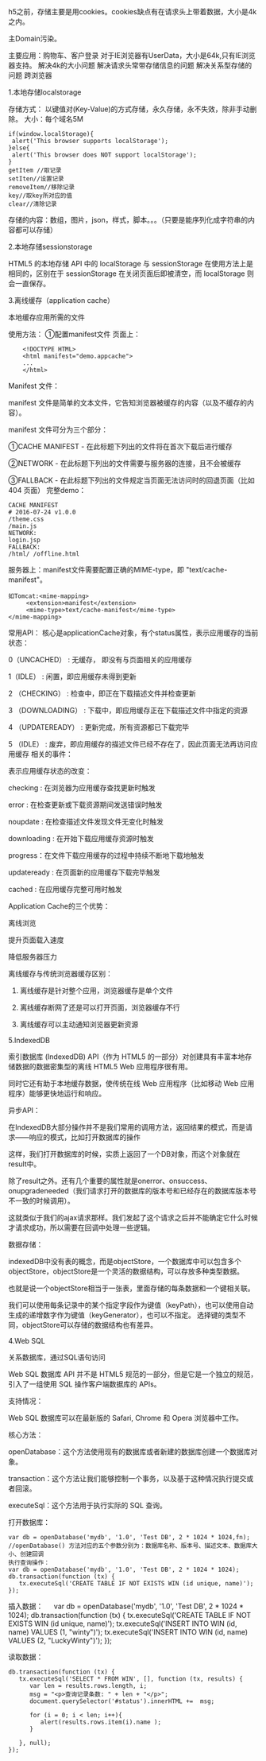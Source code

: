 h5之前，存储主要是用cookies。cookies缺点有在请求头上带着数据，大小是4k之内。

主Domain污染。

主要应用：购物车、客户登录
对于IE浏览器有UserData，大小是64k,只有IE浏览器支持。
解决4k的大小问题
解决请求头常带存储信息的问题
解决关系型存储的问题
跨浏览器

1.本地存储localstorage

存储方式：
以键值对(Key-Value)的方式存储，永久存储，永不失效，除非手动删除。
大小：每个域名5M

    if(window.localStorage){
     alert('This browser supports localStorage');
    }else{
     alert('This browser does NOT support localStorage');
    }
    getItem //取记录
    setIten//设置记录
    removeItem//移除记录
    key//取key所对应的值
    clear//清除记录

存储的内容：数组，图片，json，样式，脚本。。。（只要是能序列化成字符串的内容都可以存储）


2.本地存储sessionstorage

HTML5 的本地存储 API 中的 localStorage 与 sessionStorage 在使用方法上是相同的，区别在于 sessionStorage 在关闭页面后即被清空，而 localStorage 则会一直保存。

3.离线缓存（application cache）

本地缓存应用所需的文件

使用方法：
①配置manifest文件
页面上：

        <!DOCTYPE HTML>
        <html manifest="demo.appcache">
        ...
        </html>

Manifest 文件：

manifest 文件是简单的文本文件，它告知浏览器被缓存的内容（以及不缓存的内容）。

manifest 文件可分为三个部分：

①CACHE MANIFEST - 在此标题下列出的文件将在首次下载后进行缓存

②NETWORK - 在此标题下列出的文件需要与服务器的连接，且不会被缓存

③FALLBACK - 在此标题下列出的文件规定当页面无法访问时的回退页面（比如 404 页面）
完整demo：

    CACHE MANIFEST
    # 2016-07-24 v1.0.0
    /theme.css
    /main.js
    NETWORK:
    login.jsp
    FALLBACK:
    /html/ /offline.html
服务器上：manifest文件需要配置正确的MIME-type，即 "text/cache-manifest"。

    如Tomcat:<mime-mapping>
         <extension>manifest</extension>
         <mime-type>text/cache-manifest</mime-type>
    </mime-mapping>

常用API：
核心是applicationCache对象，有个status属性，表示应用缓存的当前状态：

0（UNCACHED） :  无缓存， 即没有与页面相关的应用缓存

1（IDLE） : 闲置，即应用缓存未得到更新

2 （CHECKING） : 检查中，即正在下载描述文件并检查更新

3 （DOWNLOADING） : 下载中，即应用缓存正在下载描述文件中指定的资源

4 （UPDATEREADY） : 更新完成，所有资源都已下载完毕

5 （IDLE） :  废弃，即应用缓存的描述文件已经不存在了，因此页面无法再访问应用缓存
相关的事件：

表示应用缓存状态的改变：

checking : 在浏览器为应用缓存查找更新时触发

error : 在检查更新或下载资源期间发送错误时触发

noupdate : 在检查描述文件发现文件无变化时触发

downloading : 在开始下载应用缓存资源时触发

progress：在文件下载应用缓存的过程中持续不断地下载地触发

updateready : 在页面新的应用缓存下载完毕触发

cached : 在应用缓存完整可用时触发

Application Cache的三个优势：

 离线浏览

 提升页面载入速度

 降低服务器压力

离线缓存与传统浏览器缓存区别：

1. 离线缓存是针对整个应用，浏览器缓存是单个文件

2. 离线缓存断网了还是可以打开页面，浏览器缓存不行

3. 离线缓存可以主动通知浏览器更新资源


5.IndexedDB

索引数据库 (IndexedDB) API（作为 HTML5 的一部分）对创建具有丰富本地存储数据的数据密集型的离线 HTML5 Web 应用程序很有用。

同时它还有助于本地缓存数据，使传统在线 Web 应用程序（比如移动 Web 应用程序）能够更快地运行和响应。

异步API：

在IndexedDB大部分操作并不是我们常用的调用方法，返回结果的模式，而是请求——响应的模式，比如打开数据库的操作

这样，我们打开数据库的时候，实质上返回了一个DB对象，而这个对象就在result中。

除了result之外。还有几个重要的属性就是onerror、onsuccess、onupgradeneeded（我们请求打开的数据库的版本号和已经存在的数据库版本号不一致的时候调用）。

这就类似于我们的ajax请求那样。我们发起了这个请求之后并不能确定它什么时候才请求成功，所以需要在回调中处理一些逻辑。

数据存储：

indexedDB中没有表的概念，而是objectStore，一个数据库中可以包含多个objectStore，objectStore是一个灵活的数据结构，可以存放多种类型数据。

也就是说一个objectStore相当于一张表，里面存储的每条数据和一个键相关联。

我们可以使用每条记录中的某个指定字段作为键值（keyPath），也可以使用自动生成的递增数字作为键值（keyGenerator），也可以不指定。
选择键的类型不同，objectStore可以存储的数据结构也有差异。　


4.Web SQL

关系数据库，通过SQL语句访问

Web SQL 数据库 API 并不是 HTML5 规范的一部分，但是它是一个独立的规范，引入了一组使用 SQL 操作客户端数据库的 APIs。

支持情况：

 Web SQL 数据库可以在最新版的 Safari, Chrome 和 Opera 浏览器中工作。

核心方法：

openDatabase：这个方法使用现有的数据库或者新建的数据库创建一个数据库对象。

transaction：这个方法让我们能够控制一个事务，以及基于这种情况执行提交或者回滚。

executeSql：这个方法用于执行实际的 SQL 查询。

打开数据库：

    var db = openDatabase('mydb', '1.0', 'Test DB', 2 * 1024 * 1024,fn);
    //openDatabase() 方法对应的五个参数分别为：数据库名称、版本号、描述文本、数据库大小、创建回调
    执行查询操作：
    var db = openDatabase('mydb', '1.0', 'Test DB', 2 * 1024 * 1024);
    db.transaction(function (tx) { 
       tx.executeSql('CREATE TABLE IF NOT EXISTS WIN (id unique, name)');
    });

插入数据：
    　
    var db = openDatabase('mydb', '1.0', 'Test DB', 2 * 1024 * 1024);
    db.transaction(function (tx) {
       tx.executeSql('CREATE TABLE IF NOT EXISTS WIN (id unique, name)');
       tx.executeSql('INSERT INTO WIN (id, name) VALUES (1, "winty")');
       tx.executeSql('INSERT INTO WIN (id, name) VALUES (2, "LuckyWinty")');
    });

读取数据：

    db.transaction(function (tx) {
       tx.executeSql('SELECT * FROM WIN', [], function (tx, results) {
          var len = results.rows.length, i;
          msg = "<p>查询记录条数: " + len + "</p>";
          document.querySelector('#status').innerHTML +=  msg;
         
          for (i = 0; i < len; i++){
             alert(results.rows.item(i).name );
          }
         
       }, null);
    });

